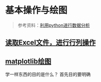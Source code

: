 # 基本操作与绘图

> 参考资料：[利用python进行数据分析](https://seancheney.gitbook.io/python-for-data-analysis-2nd/)

## [读取Excel文件，进行行列操作](./excel的基本操作)


## [matplotlib绘图](./draw_picture)

学一样东西的目的是什么？
首先目的要明确

